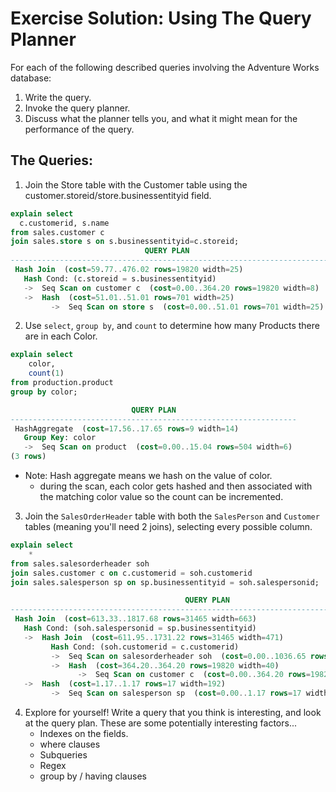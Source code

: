 # Exercise Solution: Using The Query Planner

For each of the following described queries involving the Adventure Works database:

1. Write the query.
2. Invoke the query planner.
3. Discuss what the planner tells you, and what it might mean for the performance of the query.

## The Queries:

1. Join the Store table with the Customer table using the customer.storeid/store.businessentityid field.

```sql
explain select
  c.customerid, s.name
from sales.customer c
join sales.store s on s.businessentityid=c.storeid;
                              QUERY PLAN                               
-----------------------------------------------------------------------
 Hash Join  (cost=59.77..476.02 rows=19820 width=25)
   Hash Cond: (c.storeid = s.businessentityid)
   ->  Seq Scan on customer c  (cost=0.00..364.20 rows=19820 width=8)
   ->  Hash  (cost=51.01..51.01 rows=701 width=25)
         ->  Seq Scan on store s  (cost=0.00..51.01 rows=701 width=25)
```

2. Use `select`, `group by`, and `count` to determine how many Products there are in each Color.

```sql
explain select 
    color,
    count(1)
from production.product
group by color;

                           QUERY PLAN                           
----------------------------------------------------------------
 HashAggregate  (cost=17.56..17.65 rows=9 width=14)
   Group Key: color
   ->  Seq Scan on product  (cost=0.00..15.04 rows=504 width=6)
(3 rows)
```

* Note: Hash aggregate means we hash on the value of color.
    * during the scan, each color gets hashed and then associated with the matching color value so the count can be incremented.

3. Join the `SalesOrderHeader` table with both the `SalesPerson` and `Customer` tables (meaning you'll need 2 joins), selecting every possible column.

```sql
explain select 
    * 
from sales.salesorderheader soh
join sales.customer c on c.customerid = soh.customerid
join sales.salesperson sp on sp.businessentityid = soh.salespersonid;

                                       QUERY PLAN                                        
-----------------------------------------------------------------------------------------
 Hash Join  (cost=613.33..1817.68 rows=31465 width=663)
   Hash Cond: (soh.salespersonid = sp.businessentityid)
   ->  Hash Join  (cost=611.95..1731.22 rows=31465 width=471)
         Hash Cond: (soh.customerid = c.customerid)
         ->  Seq Scan on salesorderheader soh  (cost=0.00..1036.65 rows=31465 width=431)
         ->  Hash  (cost=364.20..364.20 rows=19820 width=40)
               ->  Seq Scan on customer c  (cost=0.00..364.20 rows=19820 width=40)
   ->  Hash  (cost=1.17..1.17 rows=17 width=192)
         ->  Seq Scan on salesperson sp  (cost=0.00..1.17 rows=17 width=192)
```

4. Explore for yourself! Write a query that you think is interesting, and look at the query plan. These are some potentially interesting factors...
    * Indexes on the fields.
    * where clauses
    * Subqueries
    * Regex
    * group by / having clauses